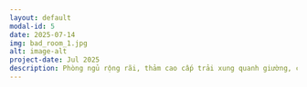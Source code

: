 ```yaml
---
layout: default
modal-id: 5
date: 2025-07-14
img: bad_room_1.jpg
alt: image-alt
project-date: Jul 2025
description: Phòng ngủ rộng rãi, thảm cao cấp trải xung quanh giường, có thể view ra không gian bên ngoài.
---
```

